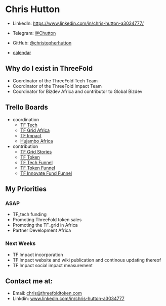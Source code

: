 # Chris Hutton

- LinkedIn: https://www.linkedin.com/in/chris-hutton-a3034777/
- Telegram: [@Chutton](https://t.me/Chutton)
- GitHub: [@christopherhutton](https://github.com/christopherhutton)

- [calendar](https://calendar.google.com/calendar/r/week/2018/7/18?pli=1)

## Why do I exist in ThreeFold

- Coordinator of the ThreeFold Tech Team
- Coordinator of the ThreeFold Impact Team
- Coordinator for Bizdev Africa and contributor to Global Bizdev

## Trello Boards

- coordination
    - [TF Tech](https://trello.com/b/gPzYrjTJ/tftechstories)
    - [TF Grid Africa](https://trello.com/b/xbQlLuLh/tfgridfunnelafrica)
    - [TF Impact](https://trello.com/b/tMIqBCvd/tfimpactstories)
    - [Hujambo Africa](https://trello.com/b/pdWHo1Uf/hujambostories)
- contribution
    - [TF Grid Stories](https://trello.com/b/FOZrIDOL/tfgridstories)
    - [TF Token](https://trello.com/b/IqHW5DeD/tftokenstories)
    - [TF Tech Funnel](https://trello.com/b/8KWOUXAM/tftechfunnelfunding)
    - [TF Token Funnel](https://trello.com/b/PQXC3FHZ/tftokenfunnelsales)
    - [TF Innovate Fund Funnel](https://trello.com/b/OTDDFdnX/tfinnovatefunnelfund)
    
## My Priorities

### ASAP
- TF_tech funding
- Promoting ThreeFold token sales
- Promoting the TF_grid in Africa
- Partner Development Africa

### Next Weeks
- TF Impact incorporation
- TF Impact website and wiki publication and continous updating thereof
- TF Impact social impact measurement

## Contact me at:
- Email: chris@threefoldtoken.com
- Linkdin: www.linkedin.com/in/chris-hutton-a3034777
